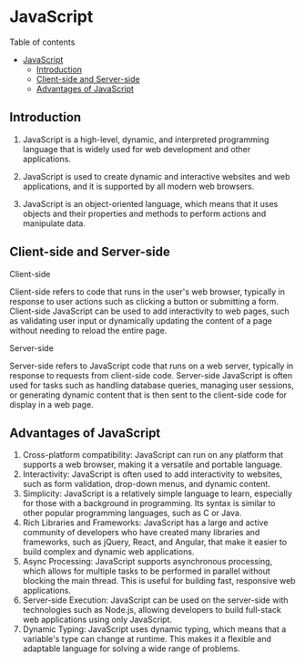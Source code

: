 # JavaScript

Table of contents

- [JavaScript](#javascript)
  - [Introduction](#introduction)
  - [Client-side and Server-side](#client-side-and-server-side)
  - [Advantages of JavaScript](#advantages-of-javascript)

## Introduction

1. JavaScript is a high-level, dynamic, and interpreted programming language that is widely used for web development and other applications.

2. JavaScript is used to create dynamic and interactive websites and web applications, and it is supported by all modern web browsers.

3. JavaScript is an object-oriented language, which means that it uses objects and their properties and methods to perform actions and manipulate data.

## Client-side and Server-side

Client-side

Client-side refers to code that runs in the user's web browser, typically in response to user actions such as clicking a button or submitting a form. Client-side JavaScript can be used to add interactivity to web pages, such as validating user input or dynamically updating the content of a page without needing to reload the entire page.

Server-side

Server-side refers to JavaScript code that runs on a web server, typically in response to requests from client-side code. Server-side JavaScript is often used for tasks such as handling database queries, managing user sessions, or generating dynamic content that is then sent to the client-side code for display in a web page.

## Advantages of JavaScript

1. Cross-platform compatibility: JavaScript can run on any platform that supports a web browser, making it a versatile and portable language.
2. Interactivity: JavaScript is often used to add interactivity to websites, such as form validation, drop-down menus, and dynamic content.
3. Simplicity: JavaScript is a relatively simple language to learn, especially for those with a background in programming. Its syntax is similar to other popular programming languages, such as C or Java.
4. Rich Libraries and Frameworks: JavaScript has a large and active community of developers who have created many libraries and frameworks, such as jQuery, React, and Angular, that make it easier to build complex and dynamic web applications.
5. Async Processing: JavaScript supports asynchronous processing, which allows for multiple tasks to be performed in parallel without blocking the main thread. This is useful for building fast, responsive web applications.
6. Server-side Execution: JavaScript can be used on the server-side with technologies such as Node.js, allowing developers to build full-stack web applications using only JavaScript.
7. Dynamic Typing: JavaScript uses dynamic typing, which means that a variable's type can change at runtime. This makes it a flexible and adaptable language for solving a wide range of problems.
